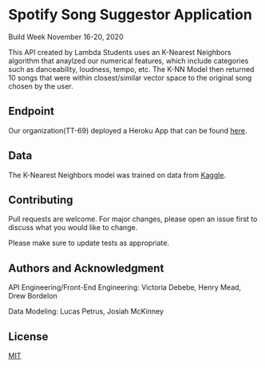# Spotify Song Suggestor Application
Build Week November 16-20, 2020

This API created by Lambda Students uses an K-Nearest Neighbors algorithm that anaylzed
our numerical features, which include categories such as danceability, loudness, tempo, etc.
The K-NN Model then returned 10 songs that were within closest/similar vector space to the 
original song chosen by the user.


## Endpoint

Our organization(TT-69) deployed a Heroku App that can be found 
[here](https://predictifyforspotify.herokuapp.com/).


## Data

The K-Nearest Neighbors model was trained on data from [Kaggle](https://www.kaggle.com/yamaerenay/spotify-dataset-19212020-160k-tracks). 



## Contributing
Pull requests are welcome. For major changes, please open an issue first to discuss what you would like to change.

Please make sure to update tests as appropriate.

## Authors and Acknowledgment
API Engineering/Front-End Engineering: Victoria Debebe, Henry Mead, Drew Bordelon

Data Modeling: Lucas Petrus, Josiah McKinney

## License
[MIT](https://opensource.org/licenses/MIT)
